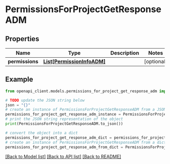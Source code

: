 # PermissionsForProjectGetResponseADM


## Properties

Name | Type | Description | Notes
------------ | ------------- | ------------- | -------------
**permissions** | [**List[PermissionInfoADM]**](PermissionInfoADM.md) |  | [optional] 

## Example

```python
from openapi_client.models.permissions_for_project_get_response_adm import PermissionsForProjectGetResponseADM

# TODO update the JSON string below
json = "{}"
# create an instance of PermissionsForProjectGetResponseADM from a JSON string
permissions_for_project_get_response_adm_instance = PermissionsForProjectGetResponseADM.from_json(json)
# print the JSON string representation of the object
print(PermissionsForProjectGetResponseADM.to_json())

# convert the object into a dict
permissions_for_project_get_response_adm_dict = permissions_for_project_get_response_adm_instance.to_dict()
# create an instance of PermissionsForProjectGetResponseADM from a dict
permissions_for_project_get_response_adm_from_dict = PermissionsForProjectGetResponseADM.from_dict(permissions_for_project_get_response_adm_dict)
```
[[Back to Model list]](../README.md#documentation-for-models) [[Back to API list]](../README.md#documentation-for-api-endpoints) [[Back to README]](../README.md)


